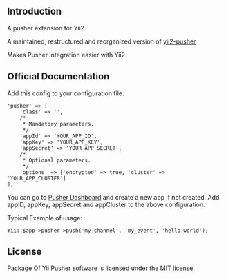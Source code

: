 ## Introduction
A pusher extension for Yii2.

A maintained, restructured and reorganized version of [yii2-pusher](https://github.com/br0sk/yii2-pusher)

Makes Pusher integration easier with Yii2.

## Official Documentation
Add this config to your configuration file. 

    'pusher' => [
        'class' => '',
        /*
         * Mandatory parameters.
         */
        'appId' => 'YOUR_APP_ID',
        'appKey' => 'YOUR_APP_KEY',
        'appSecret' => 'YOUR_APP_SECRET',
        /*
         * Optional parameters.
         */
        'options' => ['encrypted' => true, 'cluster' => 'YOUR_APP_CLUSTER']
    ],

You can go to [Pusher Dashboard](https://dashboard.pusher.com/) and create a new app if not created.
Add appID, appKey, appSecret and appCluster to the above configuration.

Typical Example of usage:

    Yii::$app->pusher->push('my-channel', 'my_event', 'hello world');

## License

Package Of Yii Pusher software is licensed under the [MIT license](https://opensource.org/licenses/MIT).
